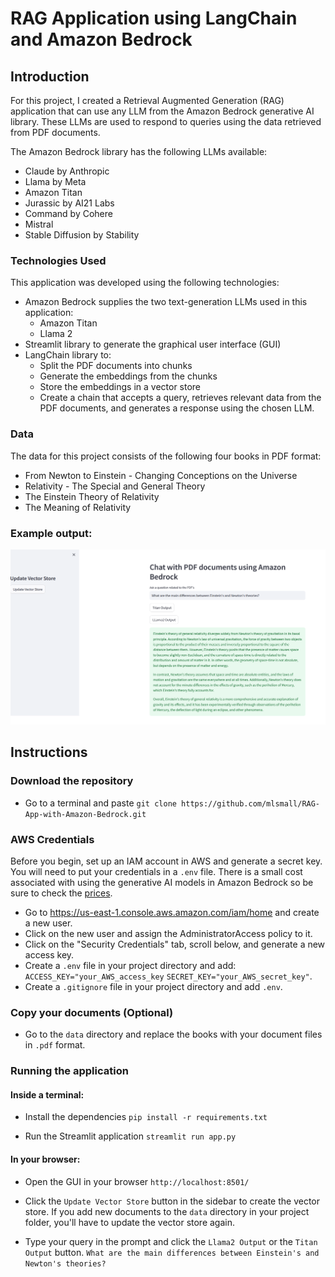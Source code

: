 # RAG Application using LangChain and Amazon Bedrock

## Introduction
For this project, I created a Retrieval Augmented Generation (RAG) application that can use any LLM from the Amazon Bedrock generative AI library. These LLMs are used to respond to queries using the data retrieved from PDF documents.

The Amazon Bedrock library has the following LLMs available:
- Claude by Anthropic
- Llama by Meta
- Amazon Titan
- Jurassic by AI21 Labs
- Command by Cohere
- Mistral
- Stable Diffusion by Stability
### Technologies Used
This application was developed using the following technologies:
- Amazon Bedrock supplies the two text-generation LLMs used in this application:
  - Amazon Titan
  - Llama 2
- Streamlit library to generate the graphical user interface (GUI)
- LangChain library to:
  -  Split the PDF documents into chunks
  -  Generate the embeddings from the chunks
  -  Store the embeddings in a vector store
  -  Create a chain that accepts a query, retrieves relevant data from the PDF documents, and generates a response using the chosen LLM.

### Data
The data for this project consists of the following four books in PDF format:
- From Newton to Einstein - Changing Conceptions on the Universe
- Relativity - The Special and General Theory
- The Einstein Theory of Relativity
- The Meaning of Relativity

### Example output:
<img src="https://github.com/mlsmall/RAG-App-with-Amazon-Bedrock/blob/main/output.png" width="1200" />

## Instructions
### Download the repository
* Go to a terminal and paste `git clone https://github.com/mlsmall/RAG-App-with-Amazon-Bedrock.git`

### AWS Credentials
Before you begin, set up an IAM account in AWS and generate a secret key. You will need to put your credentials in a `.env` file. There is a small cost associated with using the generative AI models in Amazon Bedrock so be sure to check the [prices](https://aws.amazon.com/bedrock/pricing/).
* Go to https://us-east-1.console.aws.amazon.com/iam/home and create a new user.
* Click on the new user and assign the AdministratorAccess policy to it.
* Click on the "Security Credentials" tab, scroll below, and generate a new access key.
* Create a `.env` file in your project directory and add:
`ACCESS_KEY="your_AWS_access_key`
`SECRET_KEY="your_AWS_secret_key"`.
* Create a `.gitignore` file in your project directory and add `.env`.

### Copy your documents (Optional)
* Go to the `data` directory and replace the books with your document files in `.pdf` format.
  
### Running the application
#### Inside a terminal:
* Install the dependencies
`pip install -r requirements.txt`

* Run the Streamlit application
`streamlit run app.py`

#### In your browser:

* Open the GUI in your browser
`http://localhost:8501/`

* Click the `Update Vector Store` button in the sidebar to create the vector store. If you add new documents to the `data` directory in your project folder, you'll have to update the vector store again.
* Type your query in the prompt and click the `Llama2 Output` or the `Titan Output` button.
`What are the main differences between Einstein's and Newton's theories?`
